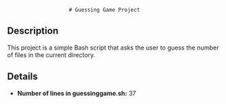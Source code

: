                         # Guessing Game Project


## Description
This project is a simple Bash script that asks the user to guess the number of files in the current directory.

## Details
- **Number of lines in guessinggame.sh:** 37
